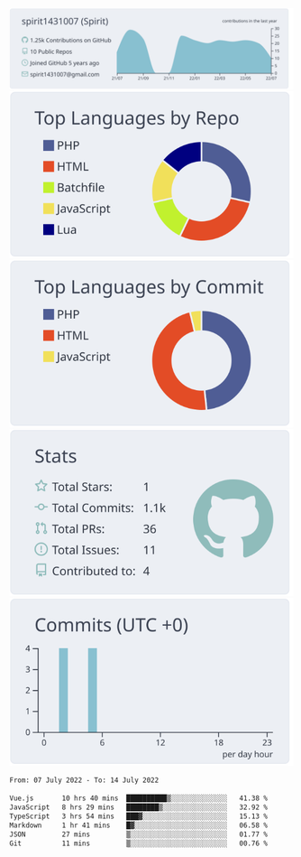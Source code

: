 [![](https://raw.githubusercontent.com/spirit1431007/spirit1431007/master/profile-summary-card-output/nord_bright/0-profile-details.svg)](https://git.io/spiritx)
[![](https://raw.githubusercontent.com/spirit1431007/spirit1431007/master/profile-summary-card-output/nord_bright/1-repos-per-language.svg)](https://git.io/spiritx) [![](https://raw.githubusercontent.com/spirit1431007/spirit1431007/master/profile-summary-card-output/nord_bright/2-most-commit-language.svg)](https://git.io/spiritx)
[![](https://raw.githubusercontent.com/spirit1431007/spirit1431007/master/profile-summary-card-output/nord_bright/3-stats.svg)](https://git.io/spiritx) [![](https://raw.githubusercontent.com/spirit1431007/spirit1431007/master/profile-summary-card-output/nord_bright/4-productive-time.svg)](https://git.io/spiritx)

<!--START_SECTION:waka-->

```text
From: 07 July 2022 - To: 14 July 2022

Vue.js       10 hrs 40 mins  ██████████▒░░░░░░░░░░░░░░   41.38 %
JavaScript   8 hrs 29 mins   ████████▒░░░░░░░░░░░░░░░░   32.92 %
TypeScript   3 hrs 54 mins   ███▓░░░░░░░░░░░░░░░░░░░░░   15.13 %
Markdown     1 hr 41 mins    █▓░░░░░░░░░░░░░░░░░░░░░░░   06.58 %
JSON         27 mins         ▒░░░░░░░░░░░░░░░░░░░░░░░░   01.77 %
Git          11 mins         ▒░░░░░░░░░░░░░░░░░░░░░░░░   00.76 %
```

<!--END_SECTION:waka-->

